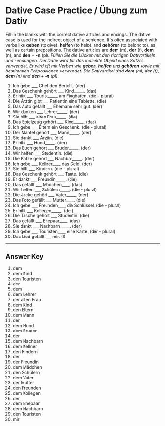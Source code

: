 # Dative Case Practice / Übung zum Dativ

Fill in the blanks with the correct dative articles and endings. The dative case is used for the indirect
object of a sentence. It's often associated with verbs like **geben** (to give), **helfen** (to help), and
**gehören** (to belong to), as well as certain prepositions. The dative articles are **dem** (m), **der** (f),
**dem** (n), and **den** + **-n** (pl).
*Füllen Sie die Lücken mit den richtigen Dativartikeln und -endungen. Der Dativ wird für das indirekte
Objekt eines Satzes verwendet. Er wird oft mit Verben wie **geben**, **helfen** und
**gehören** sowie mit bestimmten Präpositionen verwendet. Die Dativartikel sind **dem** (m), **der** (f),
**dem** (n) und **den** + **-n** (pl).*

1. Ich gebe ___ Chef den Bericht. (der)
2. Das Geschenk gehört ___ Kind_____. (das)
3. Er hilft ___ Tourist_____ am Flughafen. (die - plural)
4. Die Ärztin gibt ___ Patientin eine Tablette. (die)
5. Das Auto gefällt ___ Ehemann sehr gut. (der)
6. Wir danken ___ Lehrer_____. (der)
7. Sie hilft ___ alten Frau_____. (die)
8. Das Spielzeug gehört ___ Kind_____. (das)
9. Ich gebe ___ Eltern ein Geschenk. (die - plural)
10. Der Mantel gehört ___ Mann_____. (der)
11. Sie dankt ___ Ärztin. (die)
12. Er hilft ___ Hund_____. (der)
13. Das Buch gehört ___ Bruder_____. (der)
14. Wir helfen ___ Studentin. (die)
15. Die Katze gehört ___ Nachbar_____. (der)
16. Ich gebe ___ Kellner____ das Geld. (der)
17. Sie hilft ___ Kindern. (die - plural)
18. Das Geschenk gehört ___ Tante. (die)
19. Er dankt ___ Freundin_____. (die)
20. Das gefällt ___ Mädchen____. (das)
21. Wir helfen ___ Schülern_____. (die - plural)
22. Die Jacke gehört ___ Vater_____. (der)
23. Das Foto gefällt ___ Mutter____. (die)
24. Ich gebe ___ Freunden____ die Schlüssel. (die - plural)
25. Er hilft ___ Kollegen_____. (der)
26. Die Tasche gehört ___ Studentin. (die)
27. Das gefällt ___ Ehepaar____. (das)
28. Sie dankt ___ Nachbarn_____. (der)
29. Ich gebe ___ Touristen____ eine Karte. (der - plural)
30. Das Lied gefällt ___ mir. (I)

---

## Answer Key

1. dem
2. dem Kind
3. den Touristen
4. der
5. dem
6. dem Lehrer
7. der alten Frau
8. dem Kind
9. den Eltern
10. dem Mann
11. der
12. dem Hund
13. dem Bruder
14. der
15. dem Nachbarn
16. dem Kellner
17. den Kindern
18. der
19. der Freundin
20. dem Mädchen
21. den Schülern
22. dem Vater
23. der Mutter
24. den Freunden
25. dem Kollegen
26. der
27. dem Ehepaar
28. dem Nachbarn
29. den Touristen
30. mir
